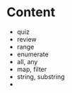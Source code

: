 # Content 

 - quiz
 - review
 - range
 - enumerate
 - all, any
 - map, filter
 - string, substring
 - 
